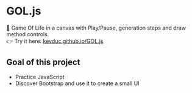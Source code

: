 # GOL.js

🔲 Game Of Life in a canvas with Play/Pause, generation steps and draw method controls.  
👉 Try it here: [kevduc.github.io/GOL.js](https://kevduc.github.io/GOL.js)

## Goal of this project
- Practice JavaScript
- Discover Bootstrap and use it to create a small UI

